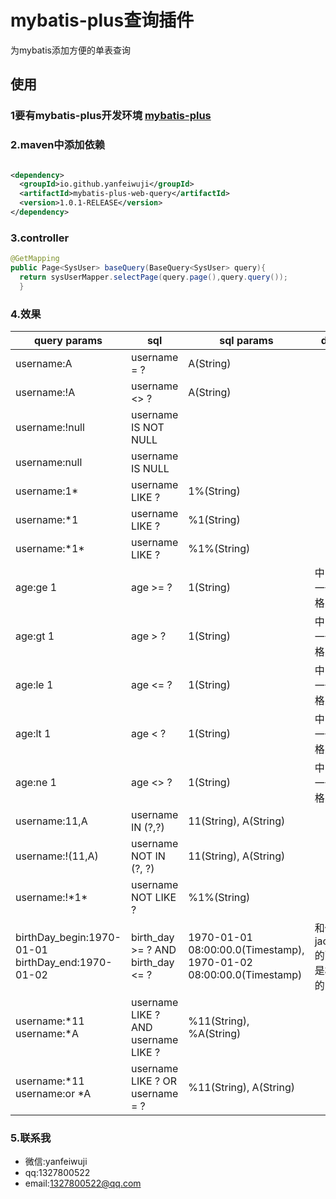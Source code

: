 # mybatis-plus查询插件

为mybatis添加方便的单表查询

## 使用

### 1要有mybatis-plus开发环境 [mybatis-plus](https://mp.baomidou.com/)

### 2.maven中添加依赖

```xml

<dependency>
  <groupId>io.github.yanfeiwuji</groupId>
  <artifactId>mybatis-plus-web-query</artifactId>
  <version>1.0.1-RELEASE</version>
</dependency>
```

### 3.controller

```java
@GetMapping
public Page<SysUser> baseQuery(BaseQuery<SysUser> query){
  return sysUserMapper.selectPage(query.page(),query.query());
  }
```

### 4.效果

|  query params   | sql  |sql params|desc|
|  ----  | ----  |---- |----|
| username:A  | username = ? | A(String) ||
| username:!A  | username <> ?| A(String)||
| username:!null | username IS NOT NULL| ||
| username:null | username IS NULL| ||
|username:1*|username LIKE ?| 1%(String)||
|username:*1|username LIKE ?|%1(String)||
|username:\*1\*|username LIKE ?|%1%(String)||
|age:ge 1|age >= ?|1(String)|中间有一个空格|
|age:gt 1|age > ?|1(String)|中间有一个空格|
|age:le 1|age <= ?|1(String)|中间有一个空格|
|age:lt 1|age < ?|1(String)|中间有一个空格|
|age:ne 1|age <> ?|1(String)|中间有一个空格|
|username:11,A|username IN (?,?)|11(String), A(String)||
|username:!(11,A)|username NOT IN (?, ?)|11(String), A(String)||
|username:!\*1\*|username NOT LIKE ?|%1%(String)|
|birthDay_begin:1970-01-01 birthDay_end:1970-01-02|birth_day >= ? AND birth_day <= ?|1970-01-01 08:00:00.0(Timestamp), 1970-01-02 08:00:00.0(Timestamp)|和你的jackson的配置是相同的|
|username:*11 username:*A|username LIKE ? AND username LIKE ?|%11(String), %A(String)||
|username:*11 username:or *A|username LIKE ? OR username = ?|%11(String), A(String)||

### 5.联系我

+ 微信:yanfeiwuji
+ qq:1327800522
+ email:1327800522@qq.com
